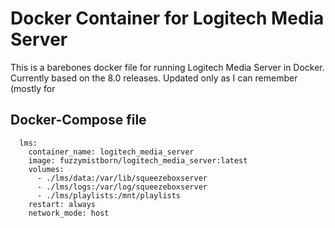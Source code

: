 # Docker Container for Logitech Media Server
This is a barebones docker file for running Logitech Media Server in Docker.  Currently based on the 8.0 releases.  Updated only as I can remember (mostly for 

## Docker-Compose file
```
  lms:
    container_name: logitech_media_server
    image: fuzzymistborn/logitech_media_server:latest
    volumes:
      - ./lms/data:/var/lib/squeezeboxserver
      - ./lms/logs:/var/log/squeezeboxserver
      - ./lms/playlists:/mnt/playlists
    restart: always
    network_mode: host
```

